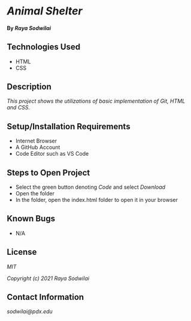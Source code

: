 # _Animal Shelter_

#### By _**Raya Sodwilai**_

## Technologies Used

* HTML
* CSS

## Description

_This project shows the utilizations of basic implementation of Git, HTML and CSS._

## Setup/Installation Requirements

* Internet Browser
* A GitHub Account
* Code Editor such as VS Code

## Steps to Open Project

* Select the green button denoting _Code_ and select _Download_
* Open the folder
* In the folder, open the index.html folder to open it in your browser 

## Known Bugs

* N/A

## License

_MIT_

_Copyright (c) 2021 Raya Sodwilai_

## Contact Information

_sodwilai@pdx.edu_
